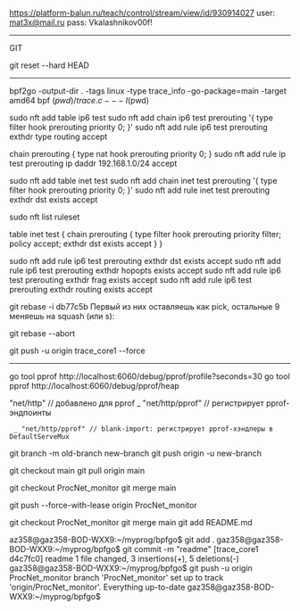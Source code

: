 
https://platform-balun.ru/teach/control/stream/view/id/930914027
user: mat3x@mail.ru
pass: Vkalashnikov00f!

__________________________________________________
GIT

git reset --hard HEAD
____________________________________________________



bpf2go -output-dir . -tags linux -type trace_info -go-package=main -target amd64 bpf $(pwd)/trace.c -- -I$(pwd)



sudo nft add table ip6 test
sudo nft add chain ip6 test prerouting '{ type filter hook prerouting priority 0; }'
sudo nft add rule ip6 test prerouting exthdr type routing accept

chain prerouting {
    type nat hook prerouting priority 0;
}
sudo nft add rule ip test prerouting ip daddr 192.168.1.0/24 accept




sudo nft add table inet test
sudo nft add chain inet test prerouting '{ type filter hook prerouting priority 0; }'
sudo nft add rule inet test prerouting exthdr dst exists accept


sudo nft list ruleset

table inet test {
        chain prerouting {
                type filter hook prerouting priority filter; policy accept;
                exthdr dst exists accept
        }
}


sudo nft add rule ip6 test prerouting exthdr dst exists accept
sudo nft add rule ip6 test prerouting exthdr hopopts exists accept
sudo nft add rule ip6 test prerouting exthdr frag exists accept
sudo nft add rule ip6 test prerouting exthdr routing exists accept



git rebase -i db77c5b 
Первый из них оставляешь как pick, остальные 9 меняешь на squash (или s):

git rebase --abort


git push -u origin trace_core1 --force







_______________________________________________________________________________________________


go tool pprof http://localhost:6060/debug/pprof/profile?seconds=30
go tool pprof http://localhost:6060/debug/pprof/heap



"net/http"      // добавлено для pprof
	_ "net/http/pprof" // регистрирует pprof-эндпоинты

     _ "net/http/pprof" // blank-import: регистрирует pprof-хэндлеры в DefaultServeMux



git branch -m old-branch new-branch
git push origin -u new-branch


git checkout main
git pull origin main


git checkout ProcNet_monitor
git merge main

git push --force-with-lease origin ProcNet_monitor



git checkout ProcNet_monitor
git merge main
git add README.md


az358@gaz358-BOD-WXX9:~/myprog/bpfgo$ git add .
gaz358@gaz358-BOD-WXX9:~/myprog/bpfgo$ git commit -m "readme"
[trace_core1 d4c7fc0] readme
 1 file changed, 3 insertions(+), 5 deletions(-)
gaz358@gaz358-BOD-WXX9:~/myprog/bpfgo$ git push -u origin ProcNet_monitor
branch 'ProcNet_monitor' set up to track 'origin/ProcNet_monitor'.
Everything up-to-date
gaz358@gaz358-BOD-WXX9:~/myprog/bpfgo$ 



